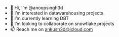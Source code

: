 - 👋 Hi, I’m @anoopsingh3d
- 👀 I’m interested in datawarehousing projects
- 🌱 I’m currently learning DBT
- 💞️ I’m looking to collaborate on snowflake projects
- 📫 Reach me on ankush3d@icloud.com

<!---
anoopsingh3d/anoopsingh3d is a ✨ special ✨ repository because its `README.md` (this file) appears on your GitHub profile.
You can click the Preview link to take a look at your changes.
--->
